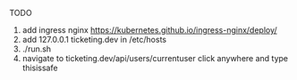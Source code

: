 TODO

1. add ingress nginx https://kubernetes.github.io/ingress-nginx/deploy/
2. add 127.0.0.1 ticketing.dev in /etc/hosts
3. ./run.sh
4. navigate to ticketing.dev/api/users/currentuser click anywhere and type thisissafe